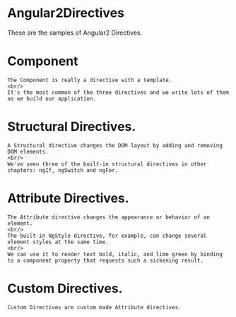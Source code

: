 # Angular2Directives

These are the samples of Angular2 Directives.

# Component
    The Component is really a directive with a template. 
    <br/> 
    It's the most common of the three directives and we write lots of them as we build our application.
# Structural Directives. 
    A Structural directive changes the DOM layout by adding and removing DOM elements. 
    <br/> 
    We've seen three of the built-in structural directives in other chapters: ngIf, ngSwitch and ngFor.
# Attribute Directives.
    The Attribute directive changes the appearance or behavior of an element. 
    <br/> 
    The built-in NgStyle directive, for example, can change several element styles at the same time. 
    <br/>
    We can use it to render text bold, italic, and lime green by binding to a component property that requests such a sickening result.
# Custom Directives.
    Custom Directives are custom made Attribute directives.
